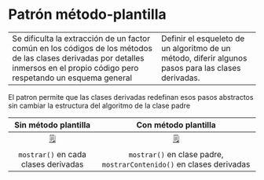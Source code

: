 # Patrón método-plantilla

|||
|-|-|
Se dificulta la extracción de un factor común en los códigos de los métodos de las clases derivadas por detalles inmersos en el propio código pero respetando un esquema general|Definir el esqueleto de un algoritmo de un método, diferir algunos pasos para las clases derivadas.

El patron permite que las clases derivadas redefinan esos pasos abstractos sin cambiar la estructura del algoritmo de la clase padre

|Sin método plantilla|Con método plantilla|
|:-:|:-:|
[🗒️](https://github.com/mmasias/23-24-pyKlondike/tree/449affaad73a3e49b27783e1c24488011c03a1ec/src)|[🗒️](https://github.com/mmasias/23-24-pyKlondike/tree/d66842e18ebf1473c12323aed6c4869dbb99e4da/src)
`mostrar()` en cada clases derivadas|`mostrar()` en clase padre, `mostrarContenido()` en clases derivadas

